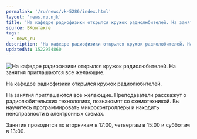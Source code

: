```yaml
---
permalink: '/ru/news/vk-5286/index.html'
layout: 'news.ru.njk'
title: 'На кафедре радиофизики открылся кружок радиолюбителей. На занятия приглашаются все желающие.'
source: ВКонтакте
tags:
  - news_ru
description: 'На кафедре радиофизики открылся кружок радиолюбителей. На занятия приглашаются все желающие.'
updatedAt: 1522954860
---
```

![На кафедре радиофизики открылся кружок радиолюбителей. На занятия приглашаются все желающие.](https://sun9-51.userapi.com/impf/Gr227_ttx8b52yYrKq75k_qTs3EHaF1Sl5a83w/MDirab9h0Zc.jpg?size=1280x621&quality=96&proxy=1&sign=7c50e36d32c37e92408558f343c4b019&c_uniq_tag=PnJ3TZ8FyiX2CIhYxECUawssXP7luMKKYmfkCW2bvBA&type=album)

На кафедре радиофизики открылся кружок радиолюбителей.

На занятия приглашаются все желающие. Преподаватели расскажут о радиолюбительских технологиях, познакомят со схемотехникой. Вы научитесь программировать микроконтроллеры и находить неисправности в электронных схемах.

Занятия проводятся по вторникам в 17:00, четвергам в 15:00 и субботам в 13:00.
